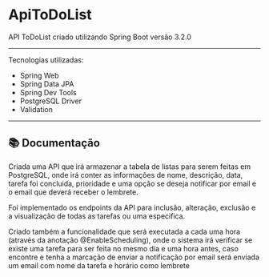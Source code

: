 # ApiToDoList

API ToDoList criado utilizando Spring Boot versão 3.2.0

-----------------------------------------

Tecnologias utilizadas:
- Spring Web
- Spring Data JPA
- Spring Dev Tools
- PostgreSQL Driver
- Validation

-----------------------------------------

## 📚 Documentação

Criada uma API que irá armazenar a tabela de listas para serem feitas em PostgreSQL, onde irá conter as informações de nome, descrição, data, tarefa foi concluida, prioridade e uma opção se deseja notificar por email e o email que deverá receber o lembrete.

Foi implementado os endpoints da API para inclusão, alteração, exclusão e a visualização de todas as tarefas ou uma especifica.

Criado também a funcionalidade que será executada a cada uma hora (através da anotação @EnableScheduling), onde o sistema irá verificar se existe uma tarefa para ser feita no mesmo dia e uma hora antes, caso encontre e tenha a marcação de enviar a notificação por email será enviada um email com nome da tarefa e horário como lembrete
